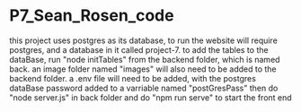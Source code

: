 # P7_Sean_Rosen_code

this project uses postgres as its database, to run the website will require postgres, and a database in it called project-7.
to add the tables to the dataBase, run "node initTables" from the backend folder, which is named back.
an image folder named "images" will also need to be added to the backend folder.
a .env file will need to be added, with the postgres dataBase password added to a varriable named "postGresPass"
then do "node server.js" in back folder
and do "npm run serve" to start the front end
